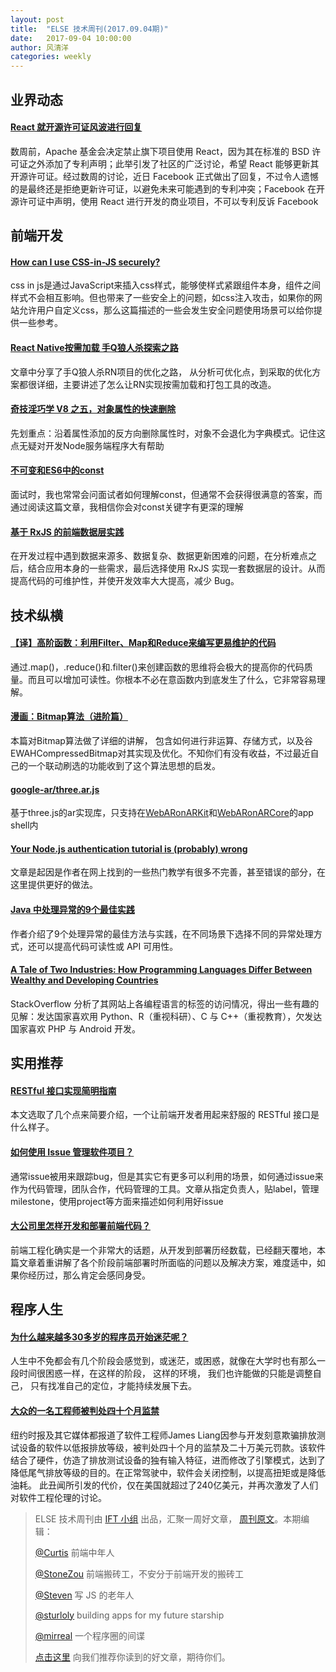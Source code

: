 ```yaml
---
layout: post
title:  "ELSE 技术周刊(2017.09.04期)"
date:   2017-09-04 10:00:00
author: 风清洋
categories: weekly
---
```


## 业界动态
#### [React 就开源许可证风波进行回复](https://code.facebook.com/posts/112130496157735/explaining-react-s-license/)
数周前，Apache 基金会决定禁止旗下项目使用 React，因为其在标准的 BSD 许可证之外添加了专利声明；此举引发了社区的广泛讨论，希望 React 能够更新其开源许可证。经过数周的讨论，近日 Facebook 正式做出了回复，不过令人遗憾的是最终还是拒绝更新许可证，以避免未来可能遇到的专利冲突；Facebook 在开源许可证中声明，使用 React 进行开发的商业项目，不可以专利反诉 Facebook 

## 前端开发
#### [How can I use CSS-in-JS securely?](https://reactarmory.com/answers/how-can-i-use-css-in-js-securely?utm_campaign=React%2BNewsletter&utm_medium=web&utm_source=React_Newsletter_83)
css in js是通过JavaScript来插入css样式，能够使样式紧跟组件本身，组件之间样式不会相互影响。但也带来了一些安全上的问题，如css注入攻击，如果你的网站允许用户自定义css，那么这篇描述的一些会发生安全问题使用场景可以给你提供一些参考。

#### [React Native按需加载 手Q狼人杀探索之路](https://mp.weixin.qq.com/s/mUzq4NaBHeF3T-NStLzuRw?utm_source=tuicool&utm_medium=referral)
文章中分享了手Q狼人杀RN项目的优化之路， 从分析可优化点，到采取的优化方案都很详细，主要讲述了怎么让RN实现按需加载和打包工具的改造。

#### [奇技淫巧学 V8 之五，对象属性的快速删除](https://zhuanlan.zhihu.com/p/28872382)
先划重点：沿着属性添加的反方向删除属性时，对象不会退化为字典模式。记住这点无疑对开发Node服务端程序大有帮助

#### [不可变和ES6中的const](https://mathiasbynens.be/notes/es6-const)
面试时，我也常常会问面试者如何理解const，但通常不会获得很满意的答案，而通过阅读这篇文章，我相信你会对const关键字有更深的理解

#### [基于 RxJS 的前端数据层实践](http://blog.daocloud.io/edu170831/)
在开发过程中遇到数据来源多、数据复杂、数据更新困难的问题，在分析难点之后，结合应用本身的一些需求，最后选择使用 RxJS 实现一套数据层的设计。从而提高代码的可维护性，并使开发效率大大提高，减少 Bug。


## 技术纵横
#### [【译】高阶函数：利用Filter、Map和Reduce来编写更易维护的代码](https://segmentfault.com/a/1190000010915182)
通过.map()，.reduce()和.filter()来创建函数的思维将会极大的提高你的代码质量。而且可以增加可读性。你根本不必在意函数内到底发生了什么，它非常容易理解。

#### [漫画：Bitmap算法（进阶篇）](https://mp.weixin.qq.com/s?__biz=MzI1MTIzMzI2MA==&mid=2650561333&idx=1&sn=654c214c204c708e7a9d559cec12c69e&chksm=f1feedb6c68964a0add2fa32ce209c59e344aa93fc6fd3682875e42f215e13eac83f4ff08682&mpshare=1&scene=1&srcid=0902sws7MZ38OnL7FLWwEp1t&pass_ticket=0tMb1E4vO%2BT76iUr7883dnSnLf2Hfdk0UhZIoWi75L5zuY4bcnToPVbr5IZKt0ot#rd)
本篇对Bitmap算法做了详细的讲解， 包含如何进行非运算、存储方式，以及谷 EWAHCompressedBitmap对其实现及优化。不知你们有没有收益，不过最近自己的一个联动刷选的功能收到了这个算法思想的启发。

#### [google-ar/three.ar.js](https://github.com/google-ar/three.ar.js)
基于three.js的ar实现库，只支持在[WebARonARKit](https://github.com/google-ar/WebARonARKit)和[WebARonARCore](https://github.com/google-ar/WebARonARCore)的app shell内

#### [Your Node.js authentication tutorial is (probably) wrong](https://hackernoon.com/your-node-js-authentication-tutorial-is-wrong-f1a3bf831a46)
文章是起因是作者在网上找到的一些热门教学有很多不完善，甚至错误的部分，在这里提供更好的做法。

#### [Java 中处理异常的9个最佳实践](http://geek.csdn.net/news/detail/233416)
作者介绍了9个处理异常的最佳方法与实践，在不同场景下选择不同的异常处理方式，还可以提高代码可读性或 API 可用性。

#### [A Tale of Two Industries: How Programming Languages Differ Between Wealthy and Developing Countries](https://stackoverflow.blog/2017/08/29/tale-two-industries-programming-languages-differ-wealthy-developing-countries/)
StackOverflow 分析了其网站上各编程语言的标签的访问情况，得出一些有趣的见解：发达国家喜欢用 Python、R（重视科研）、C 与 C++（重视教育），欠发达国家喜欢 PHP 与 Android 开发。

## 实用推荐
#### [RESTful 接口实现简明指南](https://zhuanlan.zhihu.com/p/28674721)
本文选取了几个点来简要介绍，一个让前端开发者用起来舒服的 RESTful 接口是什么样子。

#### [如何使用 Issue 管理软件项目？](http://www.ruanyifeng.com/blog/2017/08/issue.html)
通常issue被用来跟踪bug，但是其实它有更多可以利用的场景，如何通过issue来作为代码管理，团队合作，代码管理的工具。文章从指定负责人，贴label，管理milestone，使用project等方面来描述如何利用好issue

#### [大公司里怎样开发和部署前端代码？](http://mp.weixin.qq.com/s/7Jr-7qBhZPNTBldPEWwQbg)
前端工程化确实是一个非常大的话题，从开发到部署历经数载，已经翻天覆地，本篇文章着重讲解了各个阶段前端部署时所面临的问题以及解决方案，难度适中，如果你经历过，那么肯定会感同身受。

## 程序人生
#### [为什么越来越多30多岁的程序员开始迷茫呢？](http://mp.weixin.qq.com/s/3Gktlz-cRlN2sXrQKJEAAw)
人生中不免都会有几个阶段会感觉到，或迷茫，或困惑，就像在大学时也有那么一段时间很困惑一样，在这样的阶段， 这样的环境， 我们也许能做的只能是调整自己， 只有找准自己的定位，才能持续发展下去。

#### [大众的一名工程师被判处四十个月监禁](http://www.infoq.com/cn/news/2017/08/volkswagen-engineer-sentence)
纽约时报及其它媒体都报道了软件工程师James Liang因参与开发刻意欺骗排放测试设备的软件以低报排放等级，被判处四十个月的监禁及二十万美元罚款。该软件结合了硬件，仿造了排放测试设备的独有输入特征，进而修改了引擎模式，达到了降低尾气排放等级的目的。在正常驾驶中，软件会关闭控制，以提高扭矩或是降低油耗。
此丑闻所引发的代价，仅在美国就超过了240亿美元，并再次激发了人们对软件工程伦理的讨论。


> ELSE 技术周刊由 [IFT 小组](https://github.com/CtripFE) 出品，汇聚一周好文章， [周刊原文](https://zhuanlan.zhihu.com/p/29022865)。本期编辑：
>
> [@Curtis](https://github.com/CurtisCBS) 前端中年人
>
> [@StoneZou](https://github.com/stoneyong) 前端搬砖工，不安分于前端开发的搬砖工
>
> [@Steven](https://github.com/StevenX911) 写 JS 的老年人
>
> [@sturloly](https://github.com/sturloly) building apps for my future starship
>
> [@mirreal](https://github.com/mirreal) 一个程序圈的间谍
>
> [点击这里](https://github.com/CtripFE/fe-weekly/issues) 向我们推荐你读到的好文章，期待你们。
